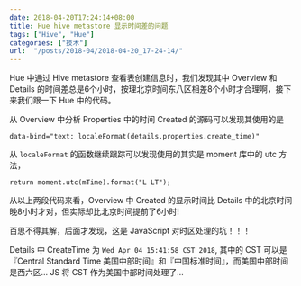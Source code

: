 ```yaml
---
date: 2018-04-20T17:24:14+08:00
title: Hue hive metastore 显示时间差的问题
tags: ["Hive", "Hue"]
categories: ["技术"]
url:  "/posts/2018-04/2018-04-20_17-24-14/"
---
```


Hue 中通过 Hive metastore 查看表创建信息时，我们发现其中 Overview 和 Details 的时间差总是6个小时，按理北京时间东八区相差8个小时才合理啊，接下来我们跟一下 Hue 中的代码。

从 Overview 中分析 Properties 中的时间 Created 的源码可以发现其使用的是
```
data-bind="text: localeFormat(details.properties.create_time)"
```

从 `localeFormat` 的函数继续跟踪可以发现使用的其实是 moment 库中的 utc 方法， 
```
return moment.utc(mTime).format("L LT");
```

从以上两段代码来看，Overview 中 Created 的显示时间比 Details 中的北京时间晚8小时才对，但实际却比北京时间提前了6小时!

百思不得其解，后面才发现，这是 JavaScript 对时区处理的坑！！！

Details 中 CreateTime 为 `Wed Apr 04 15:41:58 CST 2018`, 其中的 CST 可以是『Central Standard Time 美国中部时间』和『中国标准时间』，而美国中部时间是西六区... JS 将 CST 作为美国中部时间处理了...